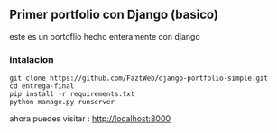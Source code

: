 ## Primer portfolio con Django (basico)

este es un portoflio hecho enteramente con django 

### intalacion

```
git clone https://github.com/FaztWeb/django-portfolio-simple.git
cd entrega-final
pip install -r requirements.txt
python manage.py runserver
```

ahora puedes visitar : <a href="http://localhost:8000" target="_blank">http://localhost:8000</a>
